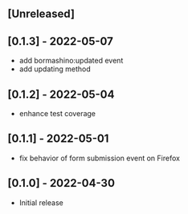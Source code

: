 ## [Unreleased]

## [0.1.3] - 2022-05-07

- add bormashino:updated event
- add <head> updating method

## [0.1.2] - 2022-05-04

- enhance test coverage

## [0.1.1] - 2022-05-01

- fix behavior of form submission event on Firefox

## [0.1.0] - 2022-04-30

- Initial release
